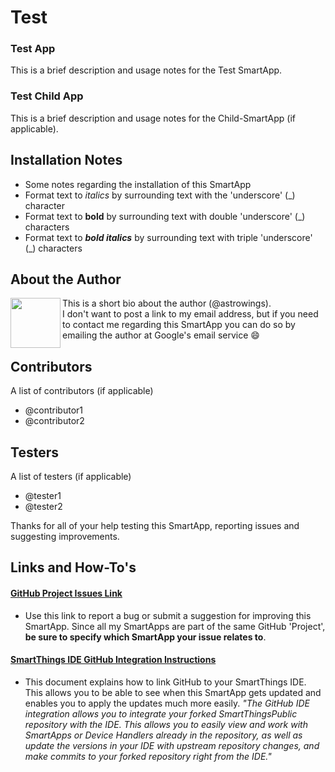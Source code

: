 # Test

### Test App
This is a brief description and usage notes for the Test SmartApp.

### Test Child App
This is a brief description and usage notes for the Child-SmartApp (if applicable).

## Installation Notes

* Some notes regarding the installation of this SmartApp
* Format text to _italics_ by surrounding text with the 'underscore' (\_) character
* Format text to __bold__ by surrounding text with double 'underscore' (\_) characters
* Format text to ___bold italics___ by surrounding text with triple 'underscore' (\_) characters

## About the Author
<img src="https://raw.githubusercontent.com/astrowings/SmartThings/master/images/clown.JPG" width="80" height="80" align="left">

This is a short bio about the author (@astrowings).
<br>
I don't want to post a link to my email address, but if you need to contact me regarding this SmartApp you can do so by emailing the author at Google's email service :smile:
<br>

## Contributors
A list of contributors (if applicable)
* @contributor1
* @contributor2

## Testers
A list of testers (if applicable)
* @tester1
* @tester2

Thanks for all of your help testing this SmartApp, reporting issues and suggesting improvements.

## Links and How-To's
#### [GitHub Project Issues Link](https://github.com/astrowings/SmartThings/issues)
* Use this link to report a bug or submit a suggestion for improving this SmartApp. Since all my SmartApps are part of the same GitHub 'Project', __be sure to specify which SmartApp your issue relates to__.

#### [SmartThings IDE GitHub Integration Instructions](http://docs.smartthings.com/en/latest/tools-and-ide/github-integration.html)
* This document explains how to link GitHub to your SmartThings IDE. This allows you to be able to see when this SmartApp gets updated and enables you to apply the updates much more easily. _"The GitHub IDE integration allows you to integrate your forked SmartThingsPublic repository with the IDE. This allows you to easily view and work with SmartApps or Device Handlers already in the repository, as well as update the versions in your IDE with upstream repository changes, and make commits to your forked repository right from the IDE."_

